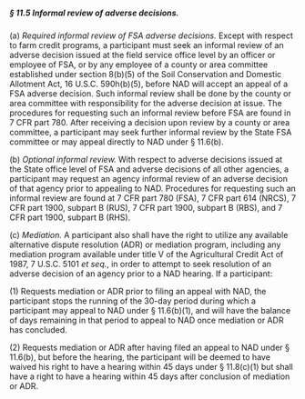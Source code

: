 ##### § 11.5 Informal review of adverse decisions. #####

(a) *Required informal review of FSA adverse decisions.* Except with respect to farm credit programs, a participant must seek an informal review of an adverse decision issued at the field service office level by an officer or employee of FSA, or by any employee of a county or area committee established under section 8(b)(5) of the Soil Conservation and Domestic Allotment Act, 16 U.S.C. 590h(b)(5), before NAD will accept an appeal of a FSA adverse decision. Such informal review shall be done by the county or area committee with responsibility for the adverse decision at issue. The procedures for requesting such an informal review before FSA are found in 7 CFR part 780. After receiving a decision upon review by a county or area committee, a participant may seek further informal review by the State FSA committee or may appeal directly to NAD under § 11.6(b).

(b) *Optional informal review.* With respect to adverse decisions issued at the State office level of FSA and adverse decisions of all other agencies, a participant may request an agency informal review of an adverse decision of that agency prior to appealing to NAD. Procedures for requesting such an informal review are found at 7 CFR part 780 (FSA), 7 CFR part 614 (NRCS), 7 CFR part 1900, subpart B (RUS), 7 CFR part 1900, subpart B (RBS), and 7 CFR part 1900, subpart B (RHS).

(c) *Mediation.* A participant also shall have the right to utilize any available alternative dispute resolution (ADR) or mediation program, including any mediation program available under title V of the Agricultural Credit Act of 1987, 7 U.S.C. 5101 *et seq.*, in order to attempt to seek resolution of an adverse decision of an agency prior to a NAD hearing. If a participant:

(1) Requests mediation or ADR prior to filing an appeal with NAD, the participant stops the running of the 30-day period during which a participant may appeal to NAD under § 11.6(b)(1), and will have the balance of days remaining in that period to appeal to NAD once mediation or ADR has concluded.

(2) Requests mediation or ADR after having filed an appeal to NAD under § 11.6(b), but before the hearing, the participant will be deemed to have waived his right to have a hearing within 45 days under § 11.8(c)(1) but shall have a right to have a hearing within 45 days after conclusion of mediation or ADR.